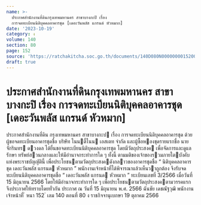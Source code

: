 ```yaml
---
name: >-
  ประกาศสำนักงานที่ดินกรุงเทพมหานคร สาขาบางกะปิ เรื่อง
  การจดทะเบียนนิติบุคคลอาคารชุด [เดอะวันพลัส แกรนด์ หัวหมาก]
date: '2023-10-19'
category: ง
volume: 140
section: 80
page: 152
source: 'https://ratchakitcha.soc.go.th/documents/140D080N0000000015200.pdf'
draft: true
---
```


# ประกาศสำนักงานที่ดินกรุงเทพมหานคร สาขาบางกะปิ เรื่อง การจดทะเบียนนิติบุคคลอาคารชุด [เดอะวันพลัส แกรนด์ หัวหมาก]

ประกาศสํานักงานที่ดิน กรุงเทพมหานคร สาขาบางกะป เรื่อง การจดทะเบียนนิติบุคคลอาคารชุด ด้วย ผู้ขอจดทะเบียนอาคารชุดชื่อ บริษัท ไนนตี้ไนน เอสเตท จํากัด และผู้ซื้อหองชุดรายแรกชื่อ นายจักรินทร ดวงดล ได้ยื่นขอจดทะเบียนนิติบุคคลอาคารชุด โดยมีวัตถุประสงค เพื่อจัดการและดูแลรักษา ทรัพย์สวนกลางและให้มีอํานาจกระทําการใด ๆ ทั้งนี้ ตามมติของเจ้าของรวมภายใตบังคับแห่งพระราชบัญญัตินี้ เพื่อประโยชนตามวัตถุประสงคดังกลาวของอาคารชุดชื่อ “ นิติบุคคลอาคารชุด เดอะวันพลัส แกรนด หัวหมาก ” พนักงานเจ้าหน้าที่ได้พิจารณาแล้วเห็นวาถูกต้อง จึงรับจดทะเบียนนิติบุคคลอาคารชุดชื่อ “ เดอะวันพลัส แกรนด หัวหมาก ” ทะเบียนเลขที่ 3/2566 เมื่อวันที่ 15 มิถุนายน 2566 โดยให้มีอํานาจกระทําการใด ๆ เพื่อประโยชนตามวัตถุประสงคตามวรรคแรก จึงประกาศให้ทราบโดยทั่วกัน ประกาศ ณ วันที่ 15 มิถุนายน พ.ศ. 2566 ฉันชัย เดชณัฐวุฒิ พนักงานเจ้าหน้าที่ ้ หนา 152 ่ เลม 140 ตอนที่ 80 ง ราชกิจจานุเบกษา 19 ตุลาคม 2566
